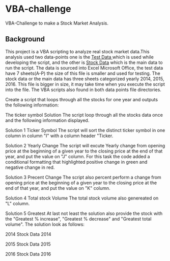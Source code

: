 # VBA-challenge 
VBA-Challenge to make a Stock Market Analysis.

## Background
This project is a VBA scripting to analyze real stock market data.This analysis used two data-points one is the [Test Data ](./VBA_Alphabetical_testing/alphabetical_testing.xlsm) which is used while developing the script, and the other is [Stock Data](./VBA_Stock_data/Multiple_year_stock_data.xlsm) which is the main data to run the script. The data is sourced into Excel Microsoft Office, the test data have 7 sheets(A-P) the size of this file is smaller and used for testing. The stock data or the main data has three sheets categorized yearly 2014, 2015, 2016. This file is bigger in size, it may take time when you execute the script into the file. The VBA scripts also found in both data points file directories.

Create a script that loops through all the stocks for one year and outputs the following information:

The ticker symbol
Solution
The script loop through all the stocks data once and the following information displayed.

Solution 1 Ticker Symbol
The script will sort the distinct ticker symbol in one column in column "I" with a column header "Ticker.

Solution 2 Yearly Change
The script will excute Yearly change from opening price at the beginning of a given year to the closing price at the end of that year, and put the value on "J" column. For this task the code added a conditional formatting that highlighted positive change in green and negative change in red.

Solution 3 Precent Change
The script also percent perform a change from opening price at the beginning of a given year to the closing price at the end of that year, and put the value on "K" column.

Solution 4 Total stock Volume
The total stock volume also genereated on "L" column.

Solution 5 Greatest
At last not least the solution also provide the stock with the "Greatest % increase", "Greatest % decrease" and "Greatest total volume".
The solution look as follows:

2014 Stock Data
2014

2015 Stock Data
2015

2016 Stock Data
2016
